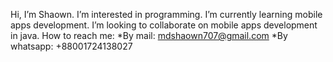  Hi, I’m Shaown.
 I’m interested in programming.
 I’m currently learning mobile apps development.
 I’m looking to collaborate on mobile apps development in java.
 How to reach me:
    *By mail: mdshaown707@gmail.com
    *By whatsapp: +88001724138027


<!---
Shaown707/Shaown707 is a ✨ special ✨ repository because its `README.md` (this file) appears on your GitHub profile.
You can click the Preview link to take a look at your changes.
--->
